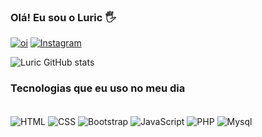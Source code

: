 ### Olá! Eu sou o Luric 🖐️
[![oi](https://img.shields.io/badge/Gmail-D14836?style=for-the-badge&logo=gmail&logoColor=white
)]()
[![Instagram](https://img.shields.io/badge/Instagram-E4405F?style=for-the-badge&logo=instagram&logoColor=white
)]()

![Luric GitHub stats](https://github-readme-stats.vercel.app/api?username=iur1dev&show_icons=true&theme=radical)

### Tecnologias que eu uso no meu dia

<div style="display: inline-block;"><br>
<img align="center" alt="HTML" src="https://img.shields.io/badge/HTML5-E34F26?style=for-the-badge&logo=html5&logoColor=white">
<img align="center" alt="CSS" src="https://img.shields.io/badge/CSS3-1572B6?style=for-the-badge&logo=css3&logoColor=white">
<img align="center" alt="Bootstrap" src="https://img.shields.io/badge/Bootstrap-563D7C?style=for-the-badge&logo=bootstrap&logoColor=white">
<img align="center" alt="JavaScript" src="https://img.shields.io/badge/JavaScript-F7DF1E?style=for-the-badge&logo=javascript&logoColor=black">
<img align="center" alt="PHP" src="https://img.shields.io/badge/PHP-777BB4?style=for-the-badge&logo=php&logoColor=white">
<img align="center" alt="Mysql" src="https://img.shields.io/badge/MySQL-00000F?style=for-the-badge&logo=mysql&logoColor=white">
</div>
